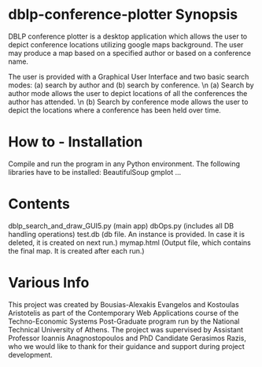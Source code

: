 # dblp-conference-plotter Synopsis

DBLP conference plotter is a desktop application which allows the user to depict conference locations utilizing google maps background. The user may produce a map based on a specified author or based on a conference name.

The user is provided with a Graphical User Interface and two basic search modes: (a) search by author and (b) search by conference.
\n
(a) Search by author mode allows the user to depict locations of all the conferences the author has attended.
\n
(b) Search by conference mode allows the user to depict the locations where a conference has been held over time.

# How to - Installation
Compile and run the program in any Python environment.
The following libraries have to be installed:
BeautifulSoup
gmplot
...


# Contents
dblp_search_and_draw_GUI5.py (main app)
dbOps.py (includes all DB handling operations)
test.db (db file. An instance is provided. In case it is deleted, it is created on next run.)
mymap.html (Output file, which contains the final map. It is created after each run.)


# Various Info
This project was created by Bousias-Alexakis Evangelos and Kostoulas Aristotelis as part of the Contemporary Web Applications course of the Techno-Economic Systems Post-Graduate program run by the National Technical University of Athens. The project was supervised by Assistant Professor Ioannis Anagnostopoulos and PhD Candidate Gerasimos Razis, who we would like to thank for their guidance and support during project development.

